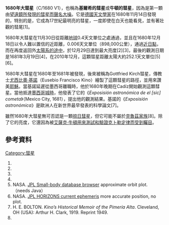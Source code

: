 **1680年大彗星**（C/1680
V1），也稱為**基爾希的彗星**或**牛頓的彗星**，因為是第一顆由[望遠鏡所發現的](https://zh.wikipedia.org/wiki/望遠鏡 "wikilink")[彗星而聲名大噪](https://zh.wikipedia.org/wiki/彗星 "wikilink")。它是[德國](https://zh.wikipedia.org/wiki/德國 "wikilink")[天文學家](https://zh.wikipedia.org/wiki/天文學家 "wikilink")在1680年11月14日發現的，特別的是，它成為17世紀最明亮的彗星，一度即使在白天也能看見，並有著壯觀的彗尾\[1\]。

1680年大彗星在11月30日從距離[地球](../Page/地球.md "wikilink")0.4天文單位之處通過，並且在1680年12月18日以令人難以置信的近距離，0.006天文單位（898,000公里），通過[近日點](https://zh.wikipedia.org/wiki/近日點 "wikilink")，而在再度返回外[太陽系的途中](https://zh.wikipedia.org/wiki/太陽系 "wikilink")，於12月29日達到最大亮度\[2\]\[3\]，最後的觀測日期是1681年3月19日\[4\]，在2010年12月，這顆彗星距離太陽大約252.1天文單位\[5\]\[6\]。

1680年大彗星在1680年至1681年被發現，後來被稱為Gottfried
Kirch彗星，傳教士[尤西比奧·基諾](https://zh.wikipedia.org/wiki/尤西比奧·基諾 "wikilink")（Eusebio
Francisco
Kino）繪製了這顆彗星的路徑，並用來讚美[耶穌](https://zh.wikipedia.org/wiki/耶穌 "wikilink")。當基諾延遲從墨西哥離職時，他於1680年晚期在Cadíz開始觀測這顆彗星。當他抵達[墨西哥城時](../Page/墨西哥城.md "wikilink")，他發表了它的《*Exposisión
astronómica de el \[sic\] cometa*》（Mexico City,
1681），提出他的觀測結果。基諾的《*Exposisión
astronómica*》是歐洲人在新世界最早發表的科學論文\[7\]。

雖然1680年大彗星無可否認是一顆[掠日彗星](../Page/掠日彗星.md "wikilink")，但它可能不屬於[克魯茲家族](../Page/克魯茲族彗星.md "wikilink")\[8\]。除了它的亮度，它還因為被[艾薩克·牛頓用來測試和驗證](https://zh.wikipedia.org/wiki/艾薩克·牛頓 "wikilink")[克卜勒定律而受到矚目](https://zh.wikipedia.org/wiki/克卜勒定律 "wikilink")。

## 參考資料

[Category:彗星](https://zh.wikipedia.org/wiki/Category:彗星 "wikilink")

1.
2.
3.
4.
5.  NASA. [JPL Small-body database
    browser](http://ssd.jpl.nasa.gov/sbdb.cgi?sstr=1680+V1&orb=1)
    approximate orbit plot.（needs Java）
6.  NASA. [JPL HORIZONS current
    ephemeris](http://ssd.jpl.nasa.gov/horizons.cgi?find_body=1&body_group=sb&sstr=C/1680%20V1)
    more accurate position, no plot.
7.  H. E. BOLTON. *Kino’s Historical Memoir of the Pimería Alta*.
    Cleveland, OH (USA): Arthur H. Clark, 1919. Reprint 1949.
8.